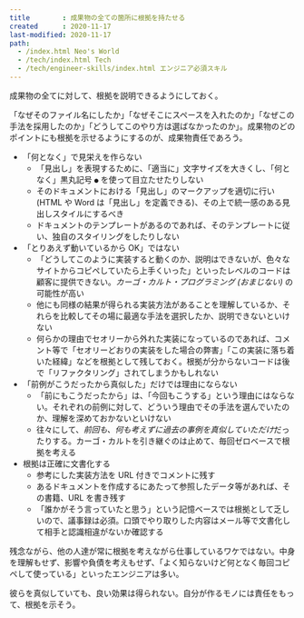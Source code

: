 ```yaml
---
title        : 成果物の全ての箇所に根拠を持たせる
created      : 2020-11-17
last-modified: 2020-11-17
path:
  - /index.html Neo's World
  - /tech/index.html Tech
  - /tech/engineer-skills/index.html エンジニア必須スキル
---
```


成果物の全てに対して、根拠を説明できるようにしておく。

「なぜそのファイル名にしたか」「なぜそこにスペースを入れたのか」「なぜこの手法を採用したのか」「どうしてこのやり方は選ばなかったのか」。成果物のどのポイントにも根拠を示せるようにするのが、成果物責任であろう。

- 「何となく」で見栄えを作らない
  - 「見出し」を表現するために、「適当に」文字サイズを大きくし、「何となく」黒丸記号 `●` を使って目立たせたりしない
  - そのドキュメントにおける「見出し」のマークアップを適切に行い (HTML や Word は「見出し」を定義できる)、その上で統一感のある見出しスタイルにするべき
  - ドキュメントのテンプレートがあるのであれば、そのテンプレートに従い、独自のスタイリングをしたりしない
- 「とりあえず動いているから OK」ではない
  - 「どうしてこのように実装すると動くのか、説明はできないが、色々なサイトからコピペしていたら上手くいった」といったレベルのコードは顧客に提供できない。*カーゴ・カルト・プログラミング (おまじない)* の可能性が高い
  - 他にも同様の結果が得られる実装方法があることを理解しているか、それらを比較してその場に最適な手法を選択したか、説明できないといけない
  - 何らかの理由でセオリーから外れた実装になっているのであれば、コメント等で「セオリーどおりの実装をした場合の弊害」「この実装に落ち着いた経緯」などを根拠として残しておく。根拠が分からないコードは後で「リファクタリング」されてしまうかもしれない
- 「前例がこうだったから真似した」だけでは理由にならない
  - 「前にもこうだったから」は、「今回もこうする」という理由にはならない。それぞれの前例に対して、どういう理由でその手法を選んでいたのか、理解を深めておかないといけない
  - 往々にして、*前回も、何も考えずに過去の事例を真似していただけ*だったりする。カーゴ・カルトを引き継ぐのは止めて、毎回ゼロベースで根拠を考える
- 根拠は正確に文書化する
  - 参考にした実装方法を URL 付きでコメントに残す
  - あるドキュメントを作成するにあたって参照したデータ等があれば、その書籍、URL を書き残す
  - 「誰かがそう言っていたと思う」という記憶ベースでは根拠として乏しいので、議事録は必須。口頭でやり取りした内容はメール等で文書化して相手と認識相違がないか確認する

残念ながら、他の人達が常に根拠を考えながら仕事しているワケではない。中身を理解もせず、影響や負債を考えもせず、「よく知らないけど何となく毎回コピペして使っている」といったエンジニアは多い。

彼らを真似していても、良い効果は得られない。自分が作るモノには責任をもって、根拠を示そう。
